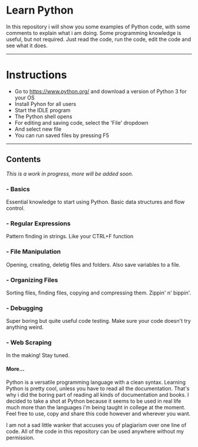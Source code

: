 # Learn Python


In this repository i will show you some examples of Python code, with some comments to explain what i am doing.
Some programming knowledge is useful, but not required.
Just read the code, run the code, edit the code and see what it does.

---

# Instructions

- Go to https://www.python.org/ and download a version of Python 3 for your OS
- Install Pyhon for all users
- Start the IDLE program
- The Python shell opens
- For editing and saving code, select the 'File' dropdown
- And select new file
- You can run saved files by pressing F5

---

## Contents

*This is a work in progress, more will be added soon.*

### - Basics

Essential knowledge to start using Python.
Basic data structures and flow control.

### - Regular Expressions

Pattern finding in strings.
Like your CTRL+F function

### - File Manipulation 

Opening, creating, deletig files and folders.
Also save variables to a file.

### - Organizing Files 

Sorting files, finding files, copying and compressing them.
Zippin' n' bippin'.

### - Debugging

Super boring but quite useful code testing. 
Make sure your code doesn't try anything weird.

### - Web Scraping

In the making! Stay tuned.


#### More...
  

Python is a versatile programming language with a clean syntax. 
Learning Python is pretty cool, unless you have to read all the documentation.
That's why i did the boring part of reading all kinds of documentation and books.
I decided to take a shot at Python because it seems to be used in real life 
much more than the languages i'm being taught in college at the moment.
Feel free to use, copy and share this code however and wherever you want.

I am not a sad little wanker that accuses you of plagiarism over one line of code. 
All of the code in this repository can be used anywhere without my permission. 
